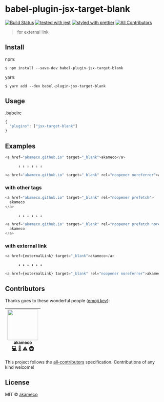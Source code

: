 # babel-plugin-jsx-target-blank

[![Build Status](https://travis-ci.org/akameco/babel-plugin-jsx-target-blank.svg?branch=master)](https://travis-ci.org/akameco/babel-plugin-jsx-target-blank)
[![tested with jest](https://img.shields.io/badge/tested_with-jest-99424f.svg)](https://github.com/facebook/jest)
[![styled with prettier](https://img.shields.io/badge/styled_with-prettier-ff69b4.svg)](https://github.com/prettier/prettier)
[![All Contributors](https://img.shields.io/badge/all_contributors-1-orange.svg?style=flat-square)](#contributors)

> for external link

## Install

npm:

```
$ npm install --save-dev babel-plugin-jsx-target-blank
```

yarn:

```
$ yarn add --dev babel-plugin-jsx-target-blank
```

## Usage

.babelrc

```js
{
  "plugins": ["jsx-target-blank"]
}
```

## Examples

```js
<a href="akameco.github.io" target="_blank">akameco</a>

      ↓ ↓ ↓ ↓ ↓ ↓

<a href="akameco.github.io" target="_blank" rel="noopener noreferrer">akameco</a>
```

### with other tags

```js
<a href="akameco.github.io" target="_blank" rel="noopener prefetch">
  akameco
</a>

      ↓ ↓ ↓ ↓ ↓ ↓

<a href="akameco.github.io" target="_blank" rel="noopener prefetch noreferrer">
  akameco
</a>
```

### with external link

```js
<a href={externalLink} target="_blank">akameco</a>

      ↓ ↓ ↓ ↓ ↓ ↓

<a href={externalLink} target="_blank" rel="noopener noreferrer">akameco</a>
```

## Contributors

Thanks goes to these wonderful people ([emoji key](https://github.com/kentcdodds/all-contributors#emoji-key)):

<!-- ALL-CONTRIBUTORS-LIST:START - Do not remove or modify this section -->

<!-- prettier-ignore -->
| [<img src="https://avatars2.githubusercontent.com/u/4002137?v=4" width="100px;"/><br /><sub><b>akameco</b></sub>](http://akameco.github.io)<br />[💻](https://github.com/akameco/babel-plugin-jsx-target-blank/commits?author=akameco "Code") [📖](https://github.com/akameco/babel-plugin-jsx-target-blank/commits?author=akameco "Documentation") [⚠️](https://github.com/akameco/babel-plugin-jsx-target-blank/commits?author=akameco "Tests") [🚇](#infra-akameco "Infrastructure (Hosting, Build-Tools, etc)") |
| :---: |

<!-- ALL-CONTRIBUTORS-LIST:END -->

This project follows the [all-contributors](https://github.com/kentcdodds/all-contributors) specification. Contributions of any kind welcome!

## License

MIT © [akameco](http://akameco.github.io)
